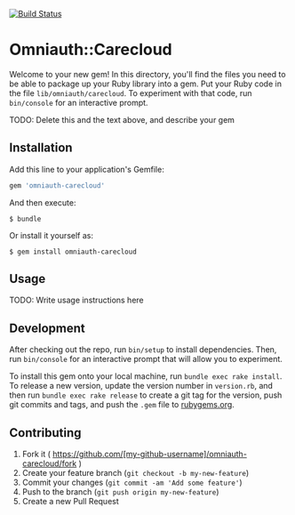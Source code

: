 [![Build Status](https://travis-ci.org/johnnadeau/omniauth-carecloud.svg?branch=master)](https://travis-ci.org/johnnadeau/omniauth-carecloud)

# Omniauth::Carecloud

Welcome to your new gem! In this directory, you'll find the files you need to be able to package up your Ruby library into a gem. Put your Ruby code in the file `lib/omniauth/carecloud`. To experiment with that code, run `bin/console` for an interactive prompt.

TODO: Delete this and the text above, and describe your gem

## Installation

Add this line to your application's Gemfile:

```ruby
gem 'omniauth-carecloud'
```

And then execute:

    $ bundle

Or install it yourself as:

    $ gem install omniauth-carecloud

## Usage

TODO: Write usage instructions here

## Development

After checking out the repo, run `bin/setup` to install dependencies. Then, run `bin/console` for an interactive prompt that will allow you to experiment.

To install this gem onto your local machine, run `bundle exec rake install`. To release a new version, update the version number in `version.rb`, and then run `bundle exec rake release` to create a git tag for the version, push git commits and tags, and push the `.gem` file to [rubygems.org](https://rubygems.org).

## Contributing

1. Fork it ( https://github.com/[my-github-username]/omniauth-carecloud/fork )
2. Create your feature branch (`git checkout -b my-new-feature`)
3. Commit your changes (`git commit -am 'Add some feature'`)
4. Push to the branch (`git push origin my-new-feature`)
5. Create a new Pull Request
